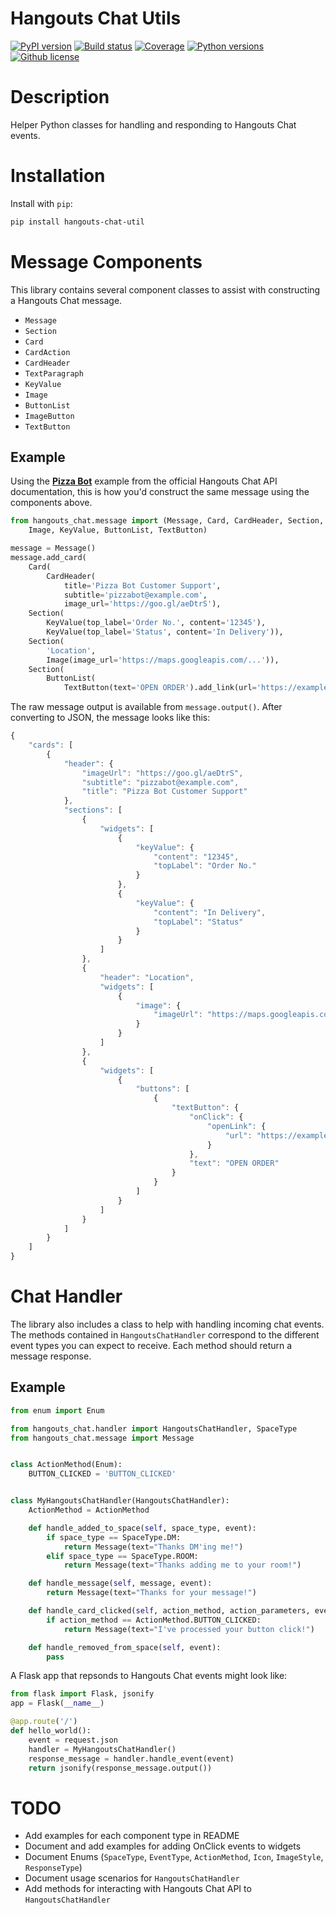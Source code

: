 Hangouts Chat Utils
=============================================================

[![PyPI version](https://img.shields.io/pypi/v/hangouts-chat-util.svg)](https://pypi.python.org/pypi/hangouts-chat-util)
[![Build status](https://img.shields.io/travis/christippett/hangouts-chat-util.svg)](https://travis-ci.org/christippett/hangouts-chat-util)
[![Coverage](https://img.shields.io/coveralls/github/christippett/hangouts-chat-util.svg)](https://coveralls.io/github/christippett/hangouts-chat-util?branch=master)
[![Python versions](https://img.shields.io/pypi/pyversions/hangouts-chat-util.svg)](https://pypi.python.org/pypi/hangouts-chat-util)
[![Github license](https://img.shields.io/github/license/christippett/hangouts-chat-util.svg)](https://github.com/christippett/hangouts-chat-util)

Description
===========

Helper Python classes for handling and responding to Hangouts Chat events.

Installation
============

Install with `pip`:

``` bash
pip install hangouts-chat-util
```

Message Components
=====

This library contains several component classes to assist with constructing a Hangouts Chat message.
- `Message`
- `Section`
- `Card`
- `CardAction`
- `CardHeader`
- `TextParagraph`
- `KeyValue`
- `Image`
- `ButtonList`
- `ImageButton`
- `TextButton`

Example
-------

Using the [**Pizza Bot**](https://developers.google.com/hangouts/chat/reference/message-formats/cards#full_example_pizza_bot) example from the official Hangouts Chat API documentation, this is how you'd construct the same message using the components above.

```python
from hangouts_chat.message import (Message, Card, CardHeader, Section,
    Image, KeyValue, ButtonList, TextButton)

message = Message()
message.add_card(
    Card(
        CardHeader(
            title='Pizza Bot Customer Support',
            subtitle='pizzabot@example.com',
            image_url='https://goo.gl/aeDtrS'),
    Section(
        KeyValue(top_label='Order No.', content='12345'),
        KeyValue(top_label='Status', content='In Delivery')),
    Section(
        'Location',
        Image(image_url='https://maps.googleapis.com/...')),
    Section(
        ButtonList(
            TextButton(text='OPEN ORDER').add_link(url='https://example.com/orders/...')))))
```

The raw message output is available from `message.output()`. After converting to JSON, the message looks like this:

```javascript
{
    "cards": [
        {
            "header": {
                "imageUrl": "https://goo.gl/aeDtrS",
                "subtitle": "pizzabot@example.com",
                "title": "Pizza Bot Customer Support"
            },
            "sections": [
                {
                    "widgets": [
                        {
                            "keyValue": {
                                "content": "12345",
                                "topLabel": "Order No."
                            }
                        },
                        {
                            "keyValue": {
                                "content": "In Delivery",
                                "topLabel": "Status"
                            }
                        }
                    ]
                },
                {
                    "header": "Location",
                    "widgets": [
                        {
                            "image": {
                                "imageUrl": "https://maps.googleapis.com/..."
                            }
                        }
                    ]
                },
                {
                    "widgets": [
                        {
                            "buttons": [
                                {
                                    "textButton": {
                                        "onClick": {
                                            "openLink": {
                                                "url": "https://example.com/orders/..."
                                            }
                                        },
                                        "text": "OPEN ORDER"
                                    }
                                }
                            ]
                        }
                    ]
                }
            ]
        }
    ]
}
```

Chat Handler
============

The library also includes a class to help with handling incoming chat events. The methods contained in `HangoutsChatHandler` correspond to the different event types you can expect to receive. Each method should return a message response.

Example
-------

```python
from enum import Enum

from hangouts_chat.handler import HangoutsChatHandler, SpaceType
from hangouts_chat.message import Message


class ActionMethod(Enum):
    BUTTON_CLICKED = 'BUTTON_CLICKED'


class MyHangoutsChatHandler(HangoutsChatHandler):
    ActionMethod = ActionMethod

    def handle_added_to_space(self, space_type, event):
        if space_type == SpaceType.DM:
            return Message(text="Thanks DM'ing me!")
        elif space_type == SpaceType.ROOM:
            return Message(text="Thanks adding me to your room!")

    def handle_message(self, message, event):
        return Message(text="Thanks for your message!")

    def handle_card_clicked(self, action_method, action_parameters, event):
        if action_method == ActionMethod.BUTTON_CLICKED:
            return Message(text="I've processed your button click!")

    def handle_removed_from_space(self, event):
        pass

```

A Flask app that repsonds to Hangouts Chat events might look like:

```python
from flask import Flask, jsonify
app = Flask(__name__)

@app.route('/')
def hello_world():
    event = request.json
    handler = MyHangoutsChatHandler()
    response_message = handler.handle_event(event)
    return jsonify(response_message.output())

```

TODO
====
- Add examples for each component type in README
- Document and add examples for adding OnClick events to widgets
- Document Enums (`SpaceType`, `EventType`, `ActionMethod`, `Icon`, `ImageStyle`, `ResponseType`)
- Document usage scenarios for `HangoutsChatHandler`
- Add methods for interacting with Hangouts Chat API to `HangoutsChatHandler`
